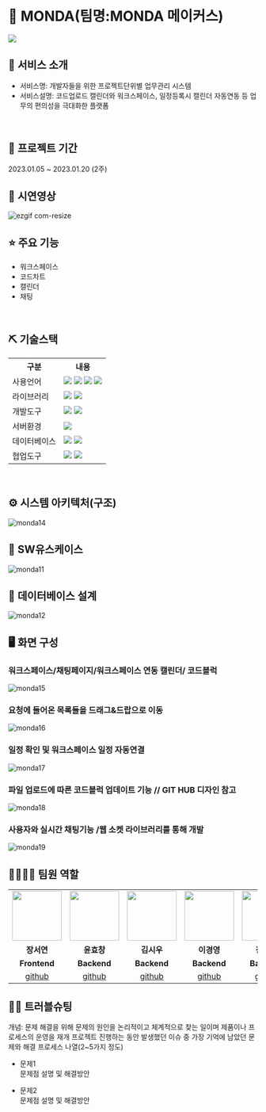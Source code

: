 # 📎 MONDA(팀명:MONDA 메이커스)
<img src="https://capsule-render.vercel.app/api?type=waving&color=gradient&height=200&section=header&text=MONDA!&fontSize=90" />


## 👀 서비스 소개
* 서비스명:  개발자들을 위한 프로젝트단위별 업무관리 시스템
* 서비스설명: 코드업로드 캘린더와 워크스페이스, 일정등록시 캘린더 자동연동 등 업무의 편의성을 극대화한 플랫폼
<br>

## 📅 프로젝트 기간
2023.01.05 ~ 2023.01.20 (2주)
<br>

## 👀 시연영상
![ezgif com-resize](https://user-images.githubusercontent.com/120652126/218685109-fea9e518-ae85-49a0-8eb2-6357c1b07e12.gif)
<br>
## ⭐ 주요 기능
* 워크스페이스
* 코드차트
* 캘린더
* 채팅
<br>

## ⛏ 기술스택
<table>
    <tr>
        <th>구분</th>
        <th>내용</th>
    </tr>
    <tr>
        <td>사용언어</td>
        <td>
            <img src="https://img.shields.io/badge/Java-007396?style=for-the-badge&logo=java&logoColor=white"/>
            <img src="https://img.shields.io/badge/HTML5-E34F26?style=for-the-badge&logo=HTML5&logoColor=white"/>
            <img src="https://img.shields.io/badge/CSS3-1572B6?style=for-the-badge&logo=CSS3&logoColor=white"/>
            <img src="https://img.shields.io/badge/JavaScript-F7DF1E?style=for-the-badge&logo=JavaScript&logoColor=white"/>
        </td>
    </tr>
    <tr>
        <td>라이브러리</td>
        <td>
            <img src="https://img.shields.io/badge/BootStrap-7952B3?style=for-the-badge&logo=BootStrap&logoColor=white"/>
            <img src="https://img.shields.io/badge/KakaoMap-FFCD00?style=for-the-badge&logo=Kakao&logoColor=white"/>
        </td>
    </tr>
    <tr>
        <td>개발도구</td>
        <td>
            <img src="https://img.shields.io/badge/Eclipse-2C2255?style=for-the-badge&logo=Eclipse&logoColor=white"/>
            <img src="https://img.shields.io/badge/VSCode-007ACC?style=for-the-badge&logo=VisualStudioCode&logoColor=white"/>
        </td>
    </tr>
    <tr>
        <td>서버환경</td>
        <td>
            <img src="https://img.shields.io/badge/Apache Tomcat-D22128?style=for-the-badge&logo=Apache Tomcat&logoColor=white"/>
        </td>
    </tr>
    <tr>
        <td>데이터베이스</td>
        <td>
            <img src="https://img.shields.io/badge/Firebase-FFCA28?style=for-the-badge&logo=Firebase&logoColor=white"/>
            <img src="https://img.shields.io/badge/Oracle 11g-F80000?style=for-the-badge&logo=Oracle&logoColor=white"/>
        </td>
    </tr>
    <tr>
        <td>협업도구</td>
        <td>
            <img src="https://img.shields.io/badge/Git-F05032?style=for-the-badge&logo=Git&logoColor=white"/>
            <img src="https://img.shields.io/badge/GitHub-181717?style=for-the-badge&logo=GitHub&logoColor=white"/>
        </td>
    </tr>
</table>


<br>

## ⚙ 시스템 아키텍처(구조)
![monda14](https://user-images.githubusercontent.com/120652126/218669720-e182d22d-083b-46f5-b56d-b2c86d303f0b.png)
<br>

## 📌 SW유스케이스
![monda11](https://user-images.githubusercontent.com/120652126/218670111-8e8365a3-87e4-4b5a-96a6-982ee6c6c0fd.png)
<br>

## 📌 데이터베이스 설계
![monda12](https://user-images.githubusercontent.com/120652126/218670583-bb7f4526-7e96-45cd-b4a0-4a6c87724fbc.png)
<br>

## 🖥 화면 구성

### 워크스페이스/채팅페이지/워크스페이스 연동 캘린더/ 코드블럭
![monda15](https://user-images.githubusercontent.com/120652126/218670875-c648029b-e4ee-4d13-8568-1d07119b2266.png)
<br>

### 요청에 들어온 목록들을 드래그&드랍으로 이동
![monda16](https://user-images.githubusercontent.com/120652126/218671415-6fd1c052-2f23-4262-87d1-4d372b4adf0b.png)
<br>

### 일정 확인 및 워크스페이스 일정 자동연결
![monda17](https://user-images.githubusercontent.com/120652126/218671424-6d2c6a6b-7cbb-4a77-a235-8424dc5d30b1.png)
<br>

### 파일 업로드에 따른 코드블럭 업데이트 기능 // GIT HUB 디자인 참고
![monda18](https://user-images.githubusercontent.com/120652126/218671478-1706b60d-1295-4b0d-9696-8d1cb441f89d.png)
<br>

### 사용자와 실시간 채팅기능 /웹 소켓 라이브러리를 통해 개발
![monda19](https://user-images.githubusercontent.com/120652126/218671515-6e95ceea-1522-49f5-9a92-24391810d146.png)
<br>
## 👨‍👩‍👦‍👦 팀원 역할
<table>
  <tr>
    <td align="center"><img src="https://item.kakaocdn.net/do/fd49574de6581aa2a91d82ff6adb6c0115b3f4e3c2033bfd702a321ec6eda72c" width="100" height="100"/></td>
    <td align="center"><img src="https://mb.ntdtv.kr/assets/uploads/2019/01/Screen-Shot-2019-01-08-at-4.31.55-PM-e1546932545978.png" width="100" height="100"/></td>
    <td align="center"><img src="https://mblogthumb-phinf.pstatic.net/20160127_177/krazymouse_1453865104404DjQIi_PNG/%C4%AB%C4%AB%BF%C0%C7%C1%B7%BB%C1%EE_%B6%F3%C0%CC%BE%F0.png?type=w2" width="100" height="100"/></td>
    <td align="center"><img src="https://i.pinimg.com/236x/ed/bb/53/edbb53d4f6dd710431c1140551404af9.jpg" width="100" height="100"/></td>
    <td align="center"><img src="https://pbs.twimg.com/media/B-n6uPYUUAAZSUx.png" width="100" height="100"/></td>
  </tr>
  <tr>
    <td align="center"><strong>장서연</strong></td>
    <td align="center"><strong>윤효창</strong></td>
    <td align="center"><strong>김시우</strong></td>
    <td align="center"><strong>이경영</strong></td>
    <td align="center"><strong>장예슬</strong></td>
  </tr>
  <tr>
    <td align="center"><b>Frontend</b></td>
    <td align="center"><b>Backend</b></td>
    <td align="center"><b>Backend</b></td>
    <td align="center"><b>Backend</b></td>
    <td align="center"><b>Backend</b></td>
  </tr>
  <tr>
    <td align="center"><a href="https://github.com/자신의username작성해주세요" target='_blank'>github</a></td>
    <td align="center"><a href="https://github.com/자신의username작성해주세요" target='_blank'>github</a></td>
    <td align="center"><a href="https://github.com/ksw110" target='_blank'>github</a></td>
    <td align="center"><a href="https://github.com/자신의username작성해주세요" target='_blank'>github</a></td>
    <td align="center"><a href="https://github.com/자신의username작성해주세요" target='_blank'>github</a></td>
  </tr>
</table>

## 🤾‍♂️ 트러블슈팅
개념: 문제 해결을 위해 문제의 원인을 논리적이고 체계적으로 찾는 일이며 제품이나 프로세스의 운영을 재개
프로젝트 진행하는 동안 발생했던 이슈 중 가장 기억에 남았던 문제와 해결 프로세스 나열(2~5가지 정도)
  
* 문제1<br>
 문제점 설명 및 해결방안
 
* 문제2<br>
 문제점 설명 및 해결방안
